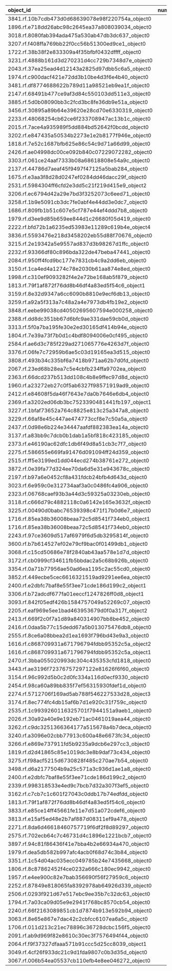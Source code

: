 | object_id                                        |   num_queries |   top1_rate |   top5_rate |   mean_rank |   median_rank |
|:-------------------------------------------------|--------------:|------------:|------------:|------------:|--------------:|
| 3841.rf.10b7cdb473d0d68639078e98f220754a_object0 |             3 |    1        |    1        |      1      |           1   |
| 1896.rf.e718dd26abc98c2645ea37a808039034_object0 |             2 |    1        |    1        |      1      |           1   |
| 3018.rf.8080fab394ada475a530ab47db3dc637_object0 |             2 |    1        |    1        |      1      |           1   |
| 3207.rf.f408ffa769bb22f0cc56b51300ed9ce1_object0 |             2 |    1        |    1        |      1      |           1   |
| 1722.rf.38b38f2e833309a4f35bfbf0432dffff_object0 |             1 |    1        |    1        |      1      |           1   |
| 3231.rf.4888b161d3d270231d4cc729b7348d7e_object0 |             1 |    1        |    1        |      1      |           1   |
| 2043.rf.37ea25ead4d12143a2825d97dbb5c6a5_object0 |             1 |    1        |    1        |      1      |           1   |
| 1974.rf.c900dacf421e72dd3b10be4d3f6e4b40_object0 |             1 |    1        |    1        |      1      |           1   |
| 3481.rf.df8774688622b789d11a98521eb9ea1f_object0 |             1 |    1        |    1        |      1      |           1   |
| 2147.rf.68491b477ce9af3d84c550103dd511e3_object0 |             1 |    1        |    1        |      1      |           1   |
| 3885.rf.5d0b08090bb3c2fcd3bc8fe36db9e51a_object0 |             1 |    1        |    1        |      1      |           1   |
| 3456.rf.30895a89b64e39620e28cd70e6330319_object0 |             1 |    1        |    1        |      1      |           1   |
| 2233.rf.48068254cb62ce6f233708947ac13b1c_object0 |             1 |    1        |    1        |      1      |           1   |
| 2015.rf.7ace4a935989f5dd884bd52642f0bcdd_object0 |             1 |    1        |    1        |      1      |           1   |
| 3202.rf.e847435a50534b2273e1e2b8177f946e_object0 |             1 |    1        |    1        |      1      |           1   |
| 1818.rf.7e52c1687bfb625e86c54c9d71a66d99_object0 |             1 |    1        |    1        |      1      |           1   |
| 2426.rf.ae04998dc00ce092b840c07229072282_object0 |             1 |    1        |    1        |      1      |           1   |
| 3303.rf.061ce24aaf7333b08a68618808e54a9c_object0 |             1 |    1        |    1        |      1      |           1   |
| 2137.rf.44786d7aeaf45f9497f47125a5bab284_object0 |             1 |    1        |    1        |      1      |           1   |
| 1675.rf.e3aa3f8d28d0247ef0284dd46dacc29f_object0 |             1 |    1        |    1        |      1      |           1   |
| 2531.rf.5984304ff6cfd2e3dd5c21f219d415e9_object2 |             1 |    1        |    1        |      1      |           1   |
| 3206.rf.ec6794d42a29e7bd3f3252073c6eed71_object0 |             1 |    1        |    1        |      1      |           1   |
| 3258.rf.1b9e5091cb3dc7fe0abf4e44dd3e0dc7_object0 |             1 |    1        |    1        |      1      |           1   |
| 1686.rf.809fb1b51c607e5cf787e44ef4ddd7b8_object0 |             1 |    1        |    1        |      1      |           1   |
| 1979.rf.d3ee9d85b659ee844d1c26680f05d419_object0 |             1 |    1        |    1        |      1      |           1   |
| 2222.rf.bfd72b1a6235ed53983e11289c619b4e_object4 |             1 |    1        |    1        |      1      |           1   |
| 3836.rf.5593476e218d3458202eb55d88f70676_object0 |             1 |    1        |    1        |      1      |           1   |
| 3215.rf.2e19342a5e9557ad837d3b98267d1ffc_object0 |             1 |    1        |    1        |      1      |           1   |
| 2232.rf.93366df80c896bda322de47beba47441_object0 |             1 |    1        |    1        |      1      |           1   |
| 2084.rf.950ff4fcd9bc177e7831cb4c9a2dd6eb_object0 |             1 |    1        |    1        |      1      |           1   |
| 3150.rf.1ca4ed4a1274c78e2030b61aa874e8ed_object0 |             1 |    1        |    1        |      1      |           1   |
| 1998.rf.c310ef9093282f4e2e72be168ab5f879_object0 |             1 |    1        |    1        |      1      |           1   |
| 1813.rf.79f1af872f76dd8b46df4a83ed5f54c6_object1 |             1 |    1        |    1        |      1      |           1   |
| 3159.rf.8e32d9347a6cc6090b8810e9ecf6db13_object0 |             1 |    1        |    1        |      1      |           1   |
| 3259.rf.a92a5f313a7c48a2a4e7973db4fb19e2_object0 |             1 |    1        |    1        |      1      |           1   |
| 3848.rf.eebe99038cd40502695607594e000258_object0 |             1 |    1        |    1        |      1      |           1   |
| 2388.rf.dd8dc351bb67d6bfc9ae331dae59cb0d_object0 |             1 |    1        |    1        |      1      |           1   |
| 3313.rf.5f0a7ba195fe30e2ed30165df414b94e_object0 |             1 |    1        |    1        |      1      |           1   |
| 1804.rf.7e39a73f7b0d1c4bdf8094006e0cf495_object0 |             1 |    1        |    1        |      1      |           1   |
| 2584.rf.ae6d3c785f229ad271065776e4263d7f_object0 |             1 |    1        |    1        |      1      |           1   |
| 3376.rf.06fe7c72959b6ae5c03d19165ea3d515_object0 |             1 |    1        |    1        |      1      |           1   |
| 3808.rf.493b34c335bf6a7418b971aa62b7d0fd_object0 |             1 |    1        |    1        |      1      |           1   |
| 2067.rf.23ed68b28ea7c5e4cbfb234ffa9702ea_object0 |             1 |    1        |    1        |      1      |           1   |
| 2363.rf.66dcd237b513dd108c4b8e9ffec97d8d_object0 |             1 |    1        |    1        |      1      |           1   |
| 1960.rf.a23272eb27c0f5ab6327f98571919ad9_object0 |             1 |    1        |    1        |      1      |           1   |
| 2412.rf.e84608f5da46f7643e7da0b7646e6db4_object0 |             1 |    1        |    1        |      1      |           1   |
| 2369.rf.a3202ed06db3bc7523390481441fb197_object1 |             1 |    1        |    1        |      1      |           1   |
| 3227.rf.1bfaf73652a764c8825e813c25a347a8_object0 |             1 |    1        |    1        |      1      |           1   |
| 3229.rf.66af8e45c447ae474773ccf8e7c50a5a_object0 |             1 |    1        |    1        |      1      |           1   |
| 2437.rf.0d98e6b224e34447aafdf882383ea14a_object0 |             1 |    1        |    1        |      1      |           1   |
| 3137.rf.a83bb9c7dcb0b1dab1a5bf818c423185_object0 |             1 |    1        |    1        |      1      |           1   |
| 2373.rf.e46190ac62dfc1db6f49d8a51cb3c7f7_object0 |             1 |    1        |    1        |      1      |           1   |
| 2275.rf.586655e669fa91476d091094ff24d359_object0 |             1 |    1        |    1        |      1      |           1   |
| 2515.rf.ff5e3199ed1dd044ecd274b38761e272_object0 |             1 |    1        |    1        |      1      |           1   |
| 3872.rf.0e39fa77d324ee70da6d5e31e943678c_object0 |             1 |    1        |    1        |      1      |           1   |
| 2197.rf.b97a6e0452cf8a431fdcb24bfb4d643d_object0 |             1 |    1        |    1        |      1      |           1   |
| 3023.rf.6e959c0e312734aaf3a0c0486fc4a906_object0 |             1 |    1        |    1        |      1      |           1   |
| 2323.rf.06768caef93b3a44d3c59325a03230eb_object0 |             1 |    1        |    1        |      1      |           1   |
| 3118.rf.c666d79c4882118c0a6142e165e3632f_object0 |             1 |    1        |    1        |      1      |           1   |
| 3225.rf.00490d0babc76539398c471f17b0d6e7_object0 |             1 |    1        |    1        |      1      |           1   |
| 1716.rf.85ea38b36008beaa72c5d8541f734eb0_object1 |             1 |    1        |    1        |      1      |           1   |
| 1716.rf.85ea38b36008beaa72c5d8541f734eb0_object0 |             1 |    1        |    1        |      1      |           1   |
| 2243.rf.97ce3609d517af6979f6d5db3295814f_object0 |             1 |    1        |    1        |      1      |           1   |
| 3600.rf.b7b614527ef02e79cf9bac0f01499db1_object0 |             3 |    0.666667 |    1        |      2      |           1   |
| 3068.rf.c15cd50686e78f2840ab43aa578e1d7d_object0 |             3 |    0.333333 |    0.333333 |     15.6667 |          16   |
| 3172.rf.cb0999cf34611fb5bbdac2a5c68b926b_object0 |             2 |    0        |    0        |     14      |          14   |
| 3354.rf.0a71b77956ae50ad6ea1195c2ac55cd0_object0 |             2 |    0        |    0        |     33      |          33   |
| 3852.rf.449ecbe5cec6616321519ad9291ee6ea_object0 |             2 |    0        |    0        |     51      |          51   |
| 2400.rf.e2dbfc7baf8e55f3ee71cde186d199c2_object1 |             2 |    0        |    1        |      2      |           2   |
| 3306.rf.b72adcdf677fa01eeccf1247826ff0d8_object1 |             2 |    0        |    0        |      9.5    |           9.5 |
| 3093.rf.842f05edf426b1584757049a52269c07_object0 |             1 |    0        |    0        |     17      |          17   |
| 2205.rf.eaf969e5ee1bad463953679d0f0a317f_object2 |             1 |    0        |    1        |      3      |           3   |
| 2413.rf.669f2c0f7a1d89a840314907bb8be452_object0 |             1 |    0        |    1        |      2      |           2   |
| 2416.rf.0daa5b77c15dedd67a5b013075476db8_object0 |             1 |    0        |    1        |      4      |           4   |
| 2555.rf.8ce6a08bbea2d1ea1693f796bd43e9a3_object0 |             1 |    0        |    1        |      2      |           2   |
| 1616.rf.c868709931a671796794fdbb95352c5a_object2 |             1 |    0        |    0        |      8      |           8   |
| 1616.rf.c868709931a671796794fdbb95352c5a_object1 |             1 |    0        |    1        |      2      |           2   |
| 2470.rf.3bba055020993dc304c435353cfd1818_object0 |             1 |    0        |    1        |      2      |           2   |
| 3443.rf.ae3196f72376757297122e81626f6f60_object0 |             1 |    0        |    1        |      2      |           2   |
| 3154.rf.96c992d5b0c2d0fc334a116d0ecf9330_object0 |             1 |    0        |    0        |     15      |          15   |
| 2454.rf.98ca60a89bb835f7ef56315930fdef1d_object0 |             1 |    0        |    0        |     11      |          11   |
| 2274.rf.5712706f169ad5ab788f546227533d28_object3 |             1 |    0        |    0        |     23      |          23   |
| 3174.rf.8ec774fc4db15af6b7d1e920c31f759c_object0 |             1 |    0        |    0        |     10      |          10   |
| 2535.rf.1c9939260116325701f7944151a9aeb1_object0 |             1 |    0        |    1        |      2      |           2   |
| 2026.rf.30a92a40e9e192eb71ac0461019aea44_object0 |             1 |    0        |    1        |      2      |           2   |
| 3262.rf.c9dc3251366364177a515678a4b7deca_object0 |             1 |    0        |    1        |      3      |           3   |
| 3240.rf.a3096e02cbb77913c600a48e6673fc34_object0 |             1 |    0        |    0        |     55      |          55   |
| 3266.rf.e869e737911fd5b9235a9dcb6e297cc3_object0 |             1 |    0        |    0        |     13      |          13   |
| 1819.rf.d2d41865c85e1019dc3e8b9daf73c434_object0 |             1 |    0        |    0        |     32      |          32   |
| 3275.rf.f98acf5215d6730828f485c270ae7b54_object0 |             1 |    0        |    0        |     24      |          24   |
| 3498.rf.d6a2177504b9a25c571a3c936d1ae1a8_object0 |             1 |    0        |    0        |     13      |          13   |
| 2400.rf.e2dbfc7baf8e55f3ee71cde186d199c2_object0 |             1 |    0        |    1        |      3      |           3   |
| 2339.rf.998318533e4ed9c7bcb7d32a307f3ef5_object0 |             1 |    0        |    0        |     70      |          70   |
| 3162.rf.c7cb7c1c601f27043c0ddb17b74edfdd_object0 |             1 |    0        |    1        |      4      |           4   |
| 1813.rf.79f1af872f76dd8b46df4a83ed5f54c6_object0 |             1 |    0        |    0        |     24      |          24   |
| 3833.rf.e85ce14ff45661fe11e7d51a072cdef6_object0 |             1 |    0        |    1        |      3      |           3   |
| 3813.rf.e15af5ed48e2b7af887d08311ef9a478_object0 |             1 |    0        |    0        |     41      |          41   |
| 2271.rf.8da6d46618460757719f6df2f8d89297_object0 |             1 |    0        |    1        |      2      |           2   |
| 2575.rf.702ecb64c7c46731d4c1896e1221bcb7_object0 |             1 |    0        |    0        |      6      |           6   |
| 3897.rf.94c81f86436f41e7bba4b2e66934a470_object0 |             1 |    0        |    1        |      2      |           2   |
| 1979.rf.dea5db582b997afc4acb0f68d74c3b84_object0 |             1 |    0        |    1        |      2      |           2   |
| 3351.rf.1c54d04ac035ecc049785b24e7435668_object0 |             1 |    0        |    1        |      5      |           5   |
| 1806.rf.8c87862452f4ce0232a666c180ec9942_object0 |             1 |    0        |    1        |      3      |           3   |
| 1957.rf.e4ee900c82e7bab356690f56f27959c6_object0 |             1 |    0        |    1        |      3      |           3   |
| 2252.rf.87849e818065fa8392978ab64926d339_object0 |             1 |    0        |    1        |      2      |           2   |
| 2506.rf.0293f921d67e517ebc9ee35b7c32dc63_object0 |             1 |    0        |    1        |      5      |           5   |
| 1794.rf.7a03ca09d05e9e2941f768bc8570cb54_object0 |             1 |    0        |    1        |      2      |           2   |
| 2240.rf.66f2163089851cb1d7874b913e592b94_object0 |             1 |    0        |    0        |      7      |           7   |
| 3063.rf.8e65e867e7dac42c2cbfcc6107ea6a5c_object0 |             1 |    0        |    1        |      2      |           2   |
| 1706.rf.011d213c21ec78896c36728dcbc156f5_object0 |             1 |    0        |    1        |      3      |           3   |
| 2091.rf.ab9d969f82e8610c30ec3f7576494f44_object0 |             1 |    0        |    0        |      6      |           6   |
| 2064.rf.f9f37327dfaaa571b91ccc5d25cc8039_object1 |             1 |    0        |    1        |      5      |           5   |
| 3049.rf.4cf26f933dc21c9d1fda9807c0b3d35d_object0 |             1 |    0        |    0        |     35      |          35   |
| 3067.rf.006b54ea05537cb110efb4e8ee046272_object0 |             1 |    0        |    1        |      2      |           2   |